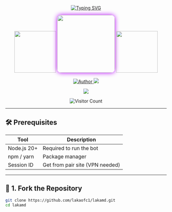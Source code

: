 <!-- 🌀 Typing SVG Title -->
<p align="center">
  <a href="https://git.io/typing-svg">
    <img src="https://readme-typing-svg.demolab.com?font=Black+Ops+One&size=65&duration=4000&pause=1000&color=8E05C2&center=true&width=1000&height=100&lines=💥+LAKA‑MD+V3.0.0+💥" alt="Typing SVG" />
  </a>
</p>

<!-- ✨ Decorative GIF & Poster -->
<p align="center">
  <img src="https://i.imgur.com/LyHic3i.gif" width="130" />
  <img src="https://files.catbox.moe/onjpot.jpg" width="180" style="border-radius: 12px; box-shadow: 0 0 15px #B700FB;" />
  <img src="https://i.imgur.com/LyHic3i.gif" width="130" />
</p>

<!-- 👤 Author & Stats -->
<p align="center">
  <a href="https://github.com/lakaofc1">
    <img title="Author" src="https://img.shields.io/badge/Author-lakaofc1-FF7604?style=flat-square&logo=github" />
  </a>
  <img src="https://komarev.com/ghpvc/?username=lakaofc1&label=Profile+Views&style=flat-square&color=blue" />
</p>

<!-- 📱 WhatsApp Channel -->
<p align="center">
  <a href="https://whatsapp.com/channel/0029Vb10Jv560eBfnX6Jaa3Y">
    <img src="https://img.shields.io/badge/Join-WhatsApp%20Channel-25D366?style=for-the-badge&logo=whatsapp" />
  </a>
</p>

<!-- 👁 Visitor Counter -->
<p align="center">
  <img src="https://profile-counter.glitch.me/lakamd/count.svg" alt="Visitor Count" />
</p>

---

## 🛠️ Prerequisites

| Tool         | Description                      |
|--------------|----------------------------------|
| Node.js 20+  | Required to run the bot          |
| npm / yarn   | Package manager                  |
| Session ID   | Get from pair site (VPN needed)  |

---

## 🔁 1. Fork the Repository

```bash
git clone https://github.com/lakaofc1/lakamd.git
cd lakamd